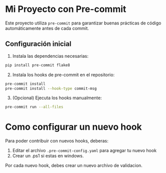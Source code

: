 # Mi Proyecto con Pre-commit

Este proyecto utiliza `pre-commit` para garantizar buenas prácticas de código automáticamente antes de cada commit.

## Configuración inicial

1. Instala las dependencias necesarias:
```bash
pip install pre-commit flake8
```

2. Instala los hooks de pre-commit en el repositorio:
```bash
pre-commit install
pre-commit install --hook-type commit-msg
```

3. (Opcional) Ejecuta los hooks manualmente:
```bash
pre-commit run --all-files
```

# Como configurar un nuevo hook

Para poder contribuir con nuevos hooks, deberas:

1. Editar el archivo `.pre-commit-config.yaml` para agregar tu nuevo hook
2. Crear un .ps1 si estas en windows.

Por cada nuevo hook, debes crear un nuevo archivo de validacion.